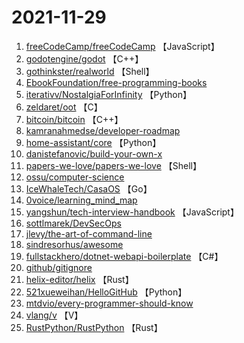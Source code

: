 # 2021-11-29

1. [freeCodeCamp/freeCodeCamp](https://github.com/freeCodeCamp/freeCodeCamp) 【JavaScript】
2. [godotengine/godot](https://github.com/godotengine/godot) 【C++】
3. [gothinkster/realworld](https://github.com/gothinkster/realworld) 【Shell】
4. [EbookFoundation/free-programming-books](https://github.com/EbookFoundation/free-programming-books) 
5. [iterativv/NostalgiaForInfinity](https://github.com/iterativv/NostalgiaForInfinity) 【Python】
6. [zeldaret/oot](https://github.com/zeldaret/oot) 【C】
7. [bitcoin/bitcoin](https://github.com/bitcoin/bitcoin) 【C++】
8. [kamranahmedse/developer-roadmap](https://github.com/kamranahmedse/developer-roadmap) 
9. [home-assistant/core](https://github.com/home-assistant/core) 【Python】
10. [danistefanovic/build-your-own-x](https://github.com/danistefanovic/build-your-own-x) 
11. [papers-we-love/papers-we-love](https://github.com/papers-we-love/papers-we-love) 【Shell】
12. [ossu/computer-science](https://github.com/ossu/computer-science) 
13. [IceWhaleTech/CasaOS](https://github.com/IceWhaleTech/CasaOS) 【Go】
14. [0voice/learning_mind_map](https://github.com/0voice/learning_mind_map) 
15. [yangshun/tech-interview-handbook](https://github.com/yangshun/tech-interview-handbook) 【JavaScript】
16. [sottlmarek/DevSecOps](https://github.com/sottlmarek/DevSecOps) 
17. [jlevy/the-art-of-command-line](https://github.com/jlevy/the-art-of-command-line) 
18. [sindresorhus/awesome](https://github.com/sindresorhus/awesome) 
19. [fullstackhero/dotnet-webapi-boilerplate](https://github.com/fullstackhero/dotnet-webapi-boilerplate) 【C#】
20. [github/gitignore](https://github.com/github/gitignore) 
21. [helix-editor/helix](https://github.com/helix-editor/helix) 【Rust】
22. [521xueweihan/HelloGitHub](https://github.com/521xueweihan/HelloGitHub) 【Python】
23. [mtdvio/every-programmer-should-know](https://github.com/mtdvio/every-programmer-should-know) 
24. [vlang/v](https://github.com/vlang/v) 【V】
25. [RustPython/RustPython](https://github.com/RustPython/RustPython) 【Rust】
